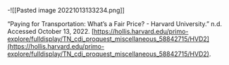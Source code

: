 -![[Pasted image 20221013133234.png]]

“Paying for Transportation: What&#8217;s a Fair Price? - Harvard University.” n.d. Accessed October 13, 2022. [https://hollis.harvard.edu/primo-explore/fulldisplay/TN_cdi_proquest_miscellaneous_58842715/HVD2](https://hollis.harvard.edu/primo-explore/fulldisplay/TN_cdi_proquest_miscellaneous_58842715/HVD2).

